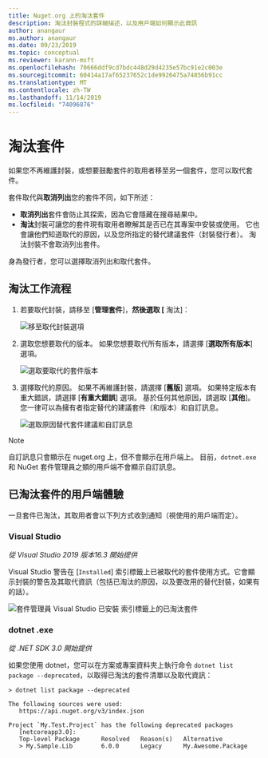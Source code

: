 ```yaml
---
title: Nuget.org 上的淘汰套件
description: 淘汰封裝程式的詳細描述，以及用戶端如何顯示此資訊
author: anangaur
ms.author: anangaur
ms.date: 09/23/2019
ms.topic: conceptual
ms.reviewer: karann-msft
ms.openlocfilehash: 70666ddf9cd7bdc448d29d4235e57bc91e2c003e
ms.sourcegitcommit: 60414a17af65237652c1de9926475a74856b91cc
ms.translationtype: MT
ms.contentlocale: zh-TW
ms.lasthandoff: 11/14/2019
ms.locfileid: "74096876"
---
```

# <a name="deprecating-packages"></a>淘汰套件

如果您不再維護封裝，或想要鼓勵套件的取用者移至另一個套件，您可以取代套件。 

套件取代與**取消列出**您的套件不同，如下所述：
* **取消列出**套件會防止其探索，因為它會隱藏在搜尋結果中。 
* **淘汰**封裝可讓您的套件現有取用者瞭解其是否已在其專案中安裝或使用。 它也會讓他們知道取代的原因，以及您所指定的替代建議套件（封裝發行者）。 淘汰封裝不會取消列出套件。 

身為發行者，您可以選擇取消列出和取代套件。

## <a name="deprecation-workflow"></a>淘汰工作流程
1. 若要取代封裝，請移至 [**管理套件**]，**然後選取 [** 淘汰]：

    ![移至取代封裝選項](media/deprecation-select-option.png)

2. 選取您想要取代的版本。 如果您想要取代所有版本，請選擇 [**選取所有版本**] 選項。

    ![選取要取代的套件版本](media/deprecation-select-version.png)

3. 選擇取代的原因。 如果不再維護封裝，請選擇 [**舊版**] 選項。 如果特定版本有重大錯誤，請選擇 [**有重大錯誤**] 選項。 基於任何其他原因，請選取 [**其他**]。 您一律可以為擁有者指定替代的建議套件（和版本）和自訂訊息。 

    ![選取原因替代套件建議和自訂訊息](media/deprecation-save.png)

> [!Note]
> 自訂訊息只會顯示在 nuget.org 上，但不會顯示在用戶端上。 目前，`dotnet.exe` 和 NuGet 套件管理員之類的用戶端不會顯示自訂訊息。

## <a name="client-experience-for-deprecated-packages"></a>已淘汰套件的用戶端體驗
一旦套件已淘汰，其取用者會以下列方式收到通知（視使用的用戶端而定）。

### <a name="visual-studio"></a>Visual Studio 
*從 Visual Studio 2019 版本16.3 開始提供*

Visual Studio 警告在 [`Installed`] 索引標籤上已被取代的套件使用方式。它會顯示封裝的警告及其取代資訊（包括已淘汰的原因，以及要改用的替代封裝，如果有的話）。

   ![套件管理員 Visual Studio 已安裝 索引標籤上的已淘汰套件](media/deprecation-vs.png)

### <a name="dotnetexe"></a>dotnet .exe
*從 .NET SDK 3.0 開始提供*

如果您使用 dotnet，您可以在方案或專案資料夾上執行命令 `dotnet list package --deprecated`，以取得已淘汰的套件清單以及取代資訊：

```
> dotnet list package --deprecated

The following sources were used:
   https://api.nuget.org/v3/index.json

Project `My.Test.Project` has the following deprecated packages
   [netcoreapp3.0]:
   Top-level Package      Resolved   Reason(s)   Alternative
   > My.Sample.Lib        6.0.0      Legacy      My.Awesome.Package

```
